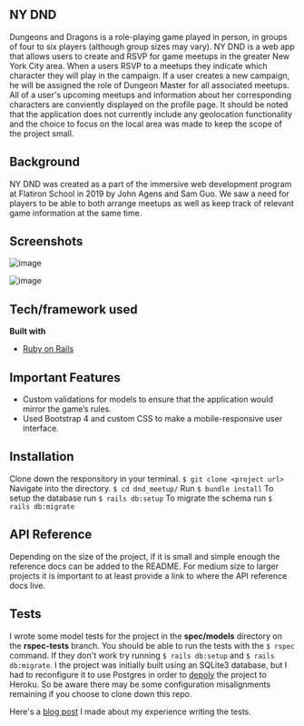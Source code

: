 ## NY DND
Dungeons and Dragons is a role-playing game played in person, in groups of four to six players (although group sizes may vary). NY DND is a web app that allows users to create and RSVP for game meetups in the greater New York City area. When a users RSVP to a meetups they indicate which character they will play in the campaign. If a user creates a new campaign, he will be assigned the role of Dungeon Master for all associated meetups. All of a user's upcoming meetups and information about her corresponding characters are conviently displayed on the profile page. It should be noted that the application does not currently include any geolocation functionality and the choice to focus on the local area was made to keep the scope of the project small.

## Background
NY DND was created as a part of the immersive web development program at Flatiron School in 2019 by John Agens and Sam Guo. We saw a need for players to be able to both arrange meetups as well as keep track of relevant game information at the same time.
 
## Screenshots
![image](https://user-images.githubusercontent.com/19267312/60039894-c6b3ce00-9685-11e9-8b83-d1dbe04c2477.png)

![image](https://user-images.githubusercontent.com/19267312/60040044-1a261c00-9686-11e9-9379-86a610c58b1b.png)

## Tech/framework used

<b>Built with</b>
- [Ruby on Rails](https://rubyonrails.org/)

## Important Features
* Custom validations for models to ensure that the application would mirror the game’s rules.
* Used Bootstrap 4 and custom CSS to make a mobile-responsive user interface.

## Installation
Clone down the responsitory in your terminal.
`$ git clone <project url>`
Navigate into the directory.
`$ cd dnd_meetup/`
Run `$ bundle install`
To setup the database run `$ rails db:setup`
To migrate the schema run `$ rails db:migrate`


## API Reference

Depending on the size of the project, if it is small and simple enough the reference docs can be added to the README. For medium size to larger projects it is important to at least provide a link to where the API reference docs live.

## Tests
I wrote some model tests for the project in the **spec/models** directory on the <b>rspec-tests</b> branch. You should be able to run the tests with the `$ rspec` command. If they don't work try running `$ rails db:setup` and `$ rails db:migrate`. I the project was initially built using an SQLite3 database, but I had to reconfigure it to use Postgres in order to [depoly](https://safe-hollows-92302.herokuapp.com/login) the project to Heroku. So be aware there may be some configuration misalignments remaining if you choose to clone down this repo.

Here's a [blog post](https://medium.com/@johntagens/writing-model-tests-for-my-rails-app-f1380b0965c0) I made about my experience writing the tests.
